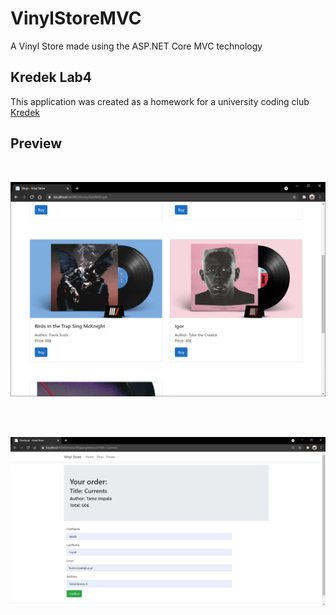 # VinylStoreMVC 

A Vinyl Store made using the ASP.NET Core MVC technology

## Kredek Lab4

This application was created as a homework for a university coding club [Kredek](https://www.facebook.com/KNKredek)

## Preview
<br>

![S1](./git_images/s1.png)

<br><br>

![S1](./git_images/s2.png)

<br>
